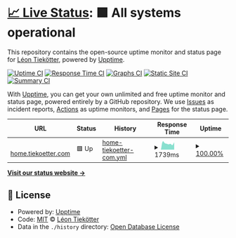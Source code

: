 # [📈 Live Status](https://vodafone-stoerungsstatistiken.tiekoetter.com): <!--live status--> **🟩 All systems operational**

This repository contains the open-source uptime monitor and status page for [Léon Tiekötter](https://www.tiekoetter.com), powered by [Upptime](https://github.com/upptime/upptime).

[![Uptime CI](https://github.com/tiekoetter/vodafone-stoerungsstatistiken/workflows/Uptime%20CI/badge.svg)](https://github.com/tiekoetter/vodafone-stoerungsstatistiken/actions?query=workflow%3A%22Uptime+CI%22)
[![Response Time CI](https://github.com/tiekoetter/vodafone-stoerungsstatistiken/workflows/Response%20Time%20CI/badge.svg)](https://github.com/tiekoetter/vodafone-stoerungsstatistiken/actions?query=workflow%3A%22Response+Time+CI%22)
[![Graphs CI](https://github.com/tiekoetter/vodafone-stoerungsstatistiken/workflows/Graphs%20CI/badge.svg)](https://github.com/tiekoetter/vodafone-stoerungsstatistiken/actions?query=workflow%3A%22Graphs+CI%22)
[![Static Site CI](https://github.com/tiekoetter/vodafone-stoerungsstatistiken/workflows/Static%20Site%20CI/badge.svg)](https://github.com/tiekoetter/vodafone-stoerungsstatistiken/actions?query=workflow%3A%22Static+Site+CI%22)
[![Summary CI](https://github.com/tiekoetter/vodafone-stoerungsstatistiken/workflows/Summary%20CI/badge.svg)](https://github.com/tiekoetter/vodafone-stoerungsstatistiken/actions?query=workflow%3A%22Summary+CI%22)

With [Upptime](https://upptime.js.org), you can get your own unlimited and free uptime monitor and status page, powered entirely by a GitHub repository. We use [Issues](https://github.com/tiekoetter/vodafone-stoerungsstatistiken/issues) as incident reports, [Actions](https://github.com/tiekoetter/vodafone-stoerungsstatistiken/actions) as uptime monitors, and [Pages](https://vodafone-stoerungsstatistiken.tiekoetter.com) for the status page.

<!--start: status pages-->
<!-- This summary is generated by Upptime (https://github.com/upptime/upptime) -->
<!-- Do not edit this manually, your changes will be overwritten -->
<!-- prettier-ignore -->
| URL | Status | History | Response Time | Uptime |
| --- | ------ | ------- | ------------- | ------ |
| <img alt="" src="https://icons.duckduckgo.com/ip3/home.tiekoetter.com.ico" height="13"> [home.tiekoetter.com](https://home.tiekoetter.com) | 🟩 Up | [home-tiekoetter-com.yml](https://github.com/tiekoetter/vodafone-stoerungsstatistiken/commits/HEAD/history/home-tiekoetter-com.yml) | <details><summary><img alt="Response time graph" src="./graphs/home-tiekoetter-com/response-time-week.png" height="20"> 1739ms</summary><br><a href="https://vodafone-stoerungsstatistiken.tiekoetter.com/history/home-tiekoetter-com"><img alt="Response time 1654" src="https://img.shields.io/endpoint?url=https%3A%2F%2Fraw.githubusercontent.com%2Ftiekoetter%2Fvodafone-stoerungsstatistiken%2FHEAD%2Fapi%2Fhome-tiekoetter-com%2Fresponse-time.json"></a><br><a href="https://vodafone-stoerungsstatistiken.tiekoetter.com/history/home-tiekoetter-com"><img alt="24-hour response time 2041" src="https://img.shields.io/endpoint?url=https%3A%2F%2Fraw.githubusercontent.com%2Ftiekoetter%2Fvodafone-stoerungsstatistiken%2FHEAD%2Fapi%2Fhome-tiekoetter-com%2Fresponse-time-day.json"></a><br><a href="https://vodafone-stoerungsstatistiken.tiekoetter.com/history/home-tiekoetter-com"><img alt="7-day response time 1739" src="https://img.shields.io/endpoint?url=https%3A%2F%2Fraw.githubusercontent.com%2Ftiekoetter%2Fvodafone-stoerungsstatistiken%2FHEAD%2Fapi%2Fhome-tiekoetter-com%2Fresponse-time-week.json"></a><br><a href="https://vodafone-stoerungsstatistiken.tiekoetter.com/history/home-tiekoetter-com"><img alt="30-day response time 1661" src="https://img.shields.io/endpoint?url=https%3A%2F%2Fraw.githubusercontent.com%2Ftiekoetter%2Fvodafone-stoerungsstatistiken%2FHEAD%2Fapi%2Fhome-tiekoetter-com%2Fresponse-time-month.json"></a><br><a href="https://vodafone-stoerungsstatistiken.tiekoetter.com/history/home-tiekoetter-com"><img alt="1-year response time 1674" src="https://img.shields.io/endpoint?url=https%3A%2F%2Fraw.githubusercontent.com%2Ftiekoetter%2Fvodafone-stoerungsstatistiken%2FHEAD%2Fapi%2Fhome-tiekoetter-com%2Fresponse-time-year.json"></a></details> | <details><summary><a href="https://vodafone-stoerungsstatistiken.tiekoetter.com/history/home-tiekoetter-com">100.00%</a></summary><a href="https://vodafone-stoerungsstatistiken.tiekoetter.com/history/home-tiekoetter-com"><img alt="All-time uptime 99.86%" src="https://img.shields.io/endpoint?url=https%3A%2F%2Fraw.githubusercontent.com%2Ftiekoetter%2Fvodafone-stoerungsstatistiken%2FHEAD%2Fapi%2Fhome-tiekoetter-com%2Fuptime.json"></a><br><a href="https://vodafone-stoerungsstatistiken.tiekoetter.com/history/home-tiekoetter-com"><img alt="24-hour uptime 100.00%" src="https://img.shields.io/endpoint?url=https%3A%2F%2Fraw.githubusercontent.com%2Ftiekoetter%2Fvodafone-stoerungsstatistiken%2FHEAD%2Fapi%2Fhome-tiekoetter-com%2Fuptime-day.json"></a><br><a href="https://vodafone-stoerungsstatistiken.tiekoetter.com/history/home-tiekoetter-com"><img alt="7-day uptime 100.00%" src="https://img.shields.io/endpoint?url=https%3A%2F%2Fraw.githubusercontent.com%2Ftiekoetter%2Fvodafone-stoerungsstatistiken%2FHEAD%2Fapi%2Fhome-tiekoetter-com%2Fuptime-week.json"></a><br><a href="https://vodafone-stoerungsstatistiken.tiekoetter.com/history/home-tiekoetter-com"><img alt="30-day uptime 99.99%" src="https://img.shields.io/endpoint?url=https%3A%2F%2Fraw.githubusercontent.com%2Ftiekoetter%2Fvodafone-stoerungsstatistiken%2FHEAD%2Fapi%2Fhome-tiekoetter-com%2Fuptime-month.json"></a><br><a href="https://vodafone-stoerungsstatistiken.tiekoetter.com/history/home-tiekoetter-com"><img alt="1-year uptime 99.75%" src="https://img.shields.io/endpoint?url=https%3A%2F%2Fraw.githubusercontent.com%2Ftiekoetter%2Fvodafone-stoerungsstatistiken%2FHEAD%2Fapi%2Fhome-tiekoetter-com%2Fuptime-year.json"></a></details>

<!--end: status pages-->

[**Visit our status website →**](https://vodafone-stoerungsstatistiken.tiekoetter.com)

## 📄 License

- Powered by: [Upptime](https://github.com/upptime/upptime)
- Code: [MIT](./LICENSE) © [Léon Tiekötter](https://www.tiekoetter.com)
- Data in the `./history` directory: [Open Database License](https://opendatacommons.org/licenses/odbl/1-0/)
